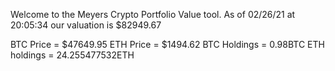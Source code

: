 Welcome to the Meyers Crypto Portfolio Value tool. 
As of 02/26/21 at 20:05:34 our valuation is $82949.67 

BTC Price = $47649.95
 ETH Price = $1494.62
BTC Holdings = 0.98BTC
 ETH holdings = 24.255477532ETH 
